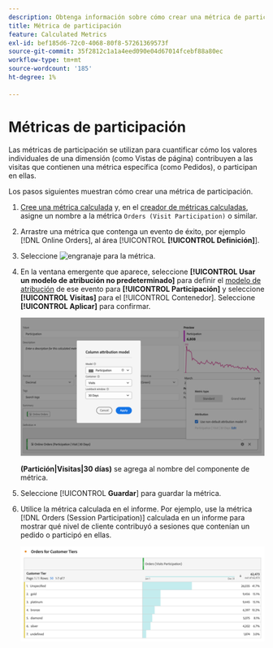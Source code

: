 ```yaml
---
description: Obtenga información sobre cómo crear una métrica de participación.
title: Métrica de participación
feature: Calculated Metrics
exl-id: bef185d6-72c0-4068-80f8-57261369573f
source-git-commit: 35f2812c1a1a4eed090e04d67014fcebf88a80ec
workflow-type: tm+mt
source-wordcount: '185'
ht-degree: 1%

---
```


# Métricas de participación


Las métricas de participación se utilizan para cuantificar cómo los valores individuales de una dimensión (como Vistas de página) contribuyen a las visitas que contienen una métrica específica (como Pedidos), o participan en ellas.

Los pasos siguientes muestran cómo crear una métrica de participación.

1. [Cree una métrica calculada](../cm-workflow.md) y, en el [creador de métricas calculadas](cm-build-metrics.md), asigne un nombre a la métrica `Orders (Visit Participation)` o similar.
1. Arrastre una métrica que contenga un evento de éxito, por ejemplo [!DNL Online Orders], al área [!UICONTROL **[!UICONTROL Definición]**].
1. Seleccione ![engranaje](https://spectrum.adobe.com/static/icons/workflow_18/Smock_Settings_18_N.svg) para la métrica.
1. En la ventana emergente que aparece, seleccione **[!UICONTROL Usar un modelo de atribución no predeterminado]** para definir el [modelo de atribución](m-metric-type-alloc.md#attribution-models) de ese evento para **[!UICONTROL Participación]** y seleccione **[!UICONTROL Visitas]** para el [!UICONTROL Contenedor]. Seleccione **[!UICONTROL Aplicar]** para confirmar.


   ![Ventana emergente del modelo de atribución de columna que muestra la participación seleccionada como modelo y las visitas seleccionadas para el contenedor.](assets/participation-setup.png)

   **(Partición|Visitas|30 días)** se agrega al nombre del componente de métrica.



1. Seleccione [!UICONTROL **Guardar**] para guardar la métrica.
1. Utilice la métrica calculada en el informe. Por ejemplo, use la métrica [!DNL Orders (Session Participation)] calculada en un informe para mostrar qué nivel de cliente contribuyó a sesiones que contenían un pedido o participó en ellas.

   ![Tabla de forma libre que muestra el nivel de cliente y los pedidos.](assets/participation-pages-customer-tier.png)


<!--

The following information explains how to create a metric that shows which pages contributed to (or participated in) visits that contained an order.

This type of information could be useful for any content owner.

>[!NOTE]
>
>You can enable participation metrics in the Admin Tools, but only for custom events 1 - 100.

1. Begin creating a calculated metric, as described in [Build metrics](/help/components/c-calcmetrics/c-workflow/cm-workflow/c-build-metrics/cm-build-metrics.md).

1. In the Calculated metrics builder, name the metric "Participation".

1. Drag the success event "Orders" into the Definition canvas.

1. Change the [attribution model](/help/components/c-calcmetrics/c-workflow/cm-workflow/c-build-metrics/m-metric-type-alloc.md) of that event to **[!UICONTROL Participation]** under the **[!UICONTROL Settings]** gear. Select **[!UICONTROL Visit]** lookback. The definition should look similar to this:

   ![](assets/participation.png)

1. Select [!UICONTROL **Save**] to save the metric.

1. Use the calculated metric in a **[!UICONTROL Pages]** report.

    ![](assets/participation-pages.png)

1. (Optional) Share the metric with other users in your organization, as described in [Share calculated metrics](/help/components/c-calcmetrics/c-workflow/cm-workflow/cm-sharing.md).
-->